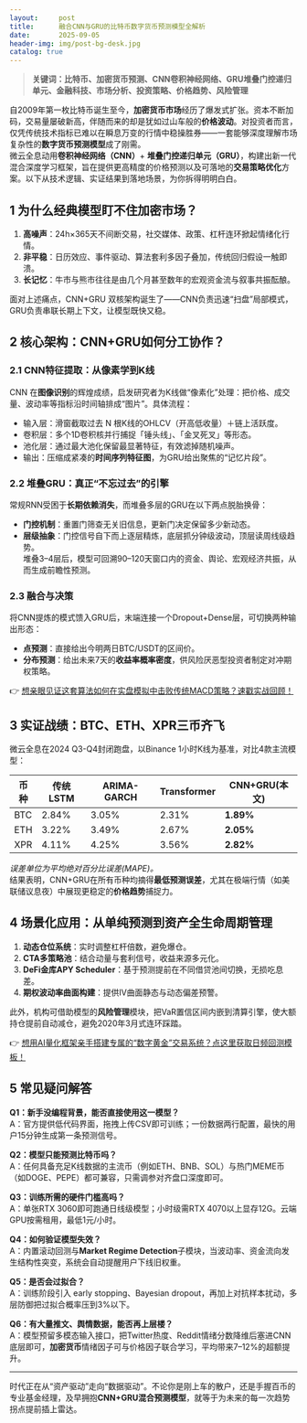 ```yaml
---
layout:     post
title:      融合CNN与GRU的比特币数字货币预测模型全解析
date:       2025-09-05
header-img: img/post-bg-desk.jpg
catalog: true
---
```


> **关键词：比特币、加密货币预测、CNN卷积神经网络、GRU堆叠门控递归单元、金融科技、市场分析、投资策略、价格趋势、风险管理**

自2009年第一枚比特币诞生至今，**加密货币市场**经历了爆发式扩张。资本不断加码，交易量屡破新高，伴随而来的却是犹如过山车般的**价格波动**。对投资者而言，仅凭传统技术指标已难以在瞬息万变的行情中稳操胜券——一套能够深度理解市场复杂性的**数字货币预测模型**成了刚需。  
微云全息动用**卷积神经网络（CNN）**+ **堆叠门控递归单元（GRU）**，构建出新一代混合深度学习框架，旨在提供更高精度的价格预测以及可落地的**交易策略优化**方案。以下从技术逻辑、实证结果到落地场景，为你拆得明明白白。

## 1 为什么经典模型盯不住加密市场？
1. **高噪声**：24h×365天不间断交易，社交媒体、政策、杠杆连环掀起情绪化行情。  
2. **非平稳**：日历效应、事件驱动、算法套利多因子叠加，传统回归假设一触即溃。  
3. **长记忆**：牛市与熊市往往是由几个月甚至数年的宏观资金流与叙事共振酝酿。

面对上述痛点，CNN+GRU 双核架构诞生了——CNN负责迅速“扫盘”局部模式，GRU负责串联长期上下文，让模型既快又稳。

## 2 核心架构：CNN+GRU如何分工协作？

### 2.1 CNN特征提取：从像素学到K线
CNN 在**图像识别**的辉煌成绩，启发研究者为K线做“像素化”处理：把价格、成交量、波动率等指标沿时间轴排成“图片”。具体流程：  
- 输入层：滑窗截取过去 N 根K线的OHLCV（开高低收量）＋链上活跃度。  
- 卷积层：多个1D卷积核并行捕捉「锤头线」、「金叉死叉」等形态。  
- 池化层：通过最大池化保留最显著特征，有效滤掉随机噪声。  
- 输出：压缩成紧凑的**时间序列特征图**，为GRU给出聚焦的“记忆片段”。  

### 2.2 堆叠GRU：真正“不忘过去”的引擎  
常规RNN受困于**长期依赖消失**，而堆叠多层的GRU在以下两点脱胎换骨：  
- **门控机制**：重置门筛查无关旧信息，更新门决定保留多少新动态。  
- **层级抽象**：门控信号自下而上逐层精炼，底层抓分钟级波动，顶层读周线级趋势。  
堆叠3–4层后，模型可回溯90–120天窗口内的资金、舆论、宏观经济共振，从而生成前瞻性预测。  

### 2.3 融合与决策
将CNN提炼的模式馈入GRU后，末端连接一个Dropout+Dense层，可切换两种输出形态：  
- **点预测**：直接给出今明两日BTC/USDT的区间价。  
- **分布预测**：给出未来7天的**收益率概率密度**，供风险厌恶型投资者制定对冲期权策略。  

👉 [想亲眼见证这套算法如何在实盘模拟中击败传统MACD策略？速戳实战回顾！](https://okxdog.com/)

## 3 实证战绩：BTC、ETH、XPR三币齐飞
微云全息在2024 Q3-Q4封闭跑盘，以Binance 1小时K线为基准，对比4款主流模型：

| 币种   | 传统LSTM | ARIMA-GARCH | Transformer | CNN+GRU(本文) |
| ------ | -------- | ----------- | ----------- | ------------- |
| BTC | 2.84%    | 3.05%       | 2.31%       | **1.89%**     |
| ETH | 3.22%    | 3.49%       | 2.67%       | **2.05%**     |
| XPR | 4.11%    | 4.25%       | 3.56%       | **2.82%**     |

*误差单位为平均绝对百分比误差(MAPE)。*  
结果表明，CNN+GRU在所有币种均摘得**最低预测误差**，尤其在极端行情（如美联储议息夜）中展现更稳定的**价格趋势**捕捉力。

## 4 场景化应用：从单纯预测到资产全生命周期管理
1. **动态仓位系统**：实时调整杠杆倍数，避免爆仓。  
2. **CTA多策略池**：结合动量与套利信号，收益来源多元化。  
3. **DeFi金库APY Scheduler**：基于预测提前在不同借贷池间切换，无损吃息差。  
4. **期权波动率曲面构建**：提供IV曲面静态与动态偏差预警。  

此外，机构可借助模型的**风险管理**模块，把VaR置信区间内嵌到清算引擎，使大额持仓提前自动减仓，避免2020年3月式连环踩踏。  

👉 [想用AI量化框架亲手搭建专属的“数字黄金”交易系统？点这里获取日频回测模板！](https://okxdog.com/)

## 5 常见疑问解答

**Q1：新手没编程背景，能否直接使用这一模型？**  
A：官方提供低代码界面，拖拽上传CSV即可训练；一份数据两行配置，最快的用户15分钟生成第一条预测信号。

**Q2：模型只能预测比特币吗？**  
A：任何具备充足K线数据的主流币（例如ETH、BNB、SOL）与热门MEME币（如DOGE、PEPE）都可兼容，只需调参对齐盘口深度即可。

**Q3：训练所需的硬件门槛高吗？**  
A：单张RTX 3060即可跑通日线级模型；小时级需RTX 4070以上显存12G。云端GPU按需租用，最低1元/小时。

**Q4：如何验证模型失效？**  
A：内置滚动回测与**Market Regime Detection**子模块，当波动率、资金流向发生结构性突变，系统会自动提醒用户下线旧权重。

**Q5：是否会过拟合？**  
A：训练阶段引入 early stopping、Bayesian dropout，再加上对抗样本扰动，多层防御把过拟合概率压到3%以下。

**Q6：有大量推文、舆情数据，能否再上层楼？**  
A：模型预留多模态输入接口，把Twitter热度、Reddit情绪分数降维后塞进CNN底层即可，**加密货币**情绪因子可与价格因子联合学习，平均带来7–12%的超额提升。

---

时代正在从“资产驱动”走向“数据驱动”。不论你是刚上车的散户，还是手握百币的专业基金经理，及早拥抱**CNN+GRU混合预测模型**，就等于为未来的每一次趋势拐点提前插上雷达。